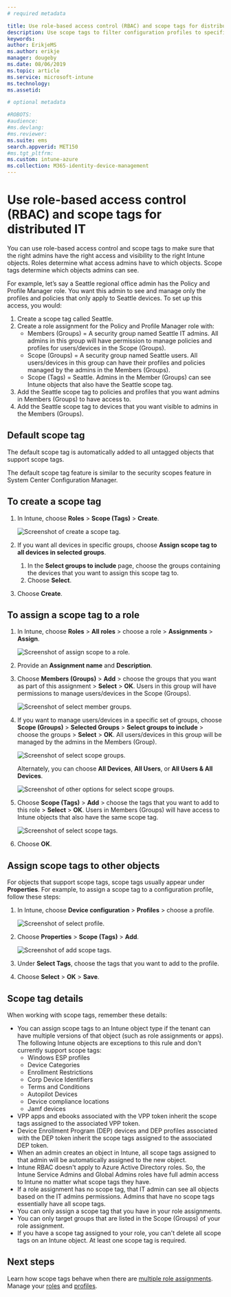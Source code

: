 ```yaml
---
# required metadata

title: Use role-based access control (RBAC) and scope tags for distributed IT in Intune | Microsoft Docs
description: Use scope tags to filter configuration profiles to specific roles.
keywords:
author: ErikjeMS
ms.author: erikje
manager: dougeby
ms.date: 08/06/2019
ms.topic: article
ms.service: microsoft-intune
ms.technology:
ms.assetid: 

# optional metadata

#ROBOTS:
#audience:
#ms.devlang:
#ms.reviewer:
ms.suite: ems
search.appverid: MET150
#ms.tgt_pltfrm:
ms.custom: intune-azure
ms.collection: M365-identity-device-management
---
```


# Use role-based access control (RBAC) and scope tags for distributed IT

You can use role-based access control and scope tags to make sure that the right admins have the right access and visibility to the right Intune objects. Roles determine what access admins have to which objects. Scope tags determine which objects admins can see.

For example, let’s say a Seattle regional office admin has the Policy and Profile Manager role. You want this admin to see and manage only the profiles and policies that only apply to Seattle devices. To set up this access, you would:

1. Create a scope tag called Seattle.
2. Create a role assignment for the Policy and Profile Manager role with: 
    - Members (Groups) = A security group named Seattle IT admins. All admins in this group will have  permission to manage policies and profiles for users/devices in the Scope (Groups).
    - Scope (Groups) = A security group named Seattle users. All users/devices in this group can have their profiles and policies managed by the admins in the Members (Groups). 
    - Scope (Tags) = Seattle. Admins in the Member (Groups) can see Intune objects that also have the Seattle scope tag.
3. Add the Seattle scope tag to policies and profiles that you want admins in Members (Groups) to have access to.
4. Add the Seattle scope tag to devices that you want visible to admins in the Members (Groups). 

## Default scope tag
The default scope tag is automatically added to all untagged objects that support scope tags.

The default scope tag feature is similar to the security scopes feature in System Center Configuration Manager. 

## To create a scope tag

1. In Intune, choose **Roles** > **Scope (Tags)** > **Create**.

    ![Screenshot of create a scope tag.](./media/scope-tags/create-scope-tag.png)

3. If you want all devices in specific groups, choose **Assign scope tag to all devices in selected groups**.
    1. In the **Select groups to include** page, choose the groups containing the devices that you want to assign this scope tag to.
    2. Choose **Select**.
4. Choose **Create**.

## To assign a scope tag to a role

1. In Intune, choose **Roles** > **All roles** > choose a role > **Assignments** > **Assign**.

    ![Screenshot of assign scope to a role.](./media/scope-tags/assign-scope-to-role.png)

2. Provide an **Assignment name** and **Description**.
3. Choose **Members (Groups)** > **Add** > choose the groups that you want as part of this assignment > **Select** > **OK**. Users in this group will have permissions to manage users/devices in the Scope (Groups).

    ![Screenshot of select member groups.](./media/scope-tags/select-member-groups.png)

4. If you want to manage users/devices in a specific set of groups, choose **Scope (Groups)** > **Selected Groups** > **Select groups to include** > choose the groups > **Select** > **OK**. All users/devices in this group will be managed by the admins in the Members (Group).

    ![Screenshot of select scope groups.](./media/scope-tags/select-scope-groups.png)

    Alternately, you can choose **All Devices**, **All Users**, or **All Users & All Devices**.

    ![Screenshot of other options for select scope groups.](./media/scope-tags/scope-group-other-options.png)
    
5. Choose **Scope (Tags)** > **Add** > choose the tags that you want to add to this role > **Select** > **OK**. Users in Members (Groups) will have access to Intune objects that also have the same scope tag.

    ![Screenshot of select scope tags.](./media/scope-tags/select-scope-tags.png)

6. Choose **OK**. 

## Assign scope tags to other objects

For objects that support scope tags, scope tags usually appear under **Properties**. For example, to assign a scope tag to a configuration profile, follow these steps:

1. In Intune, choose **Device configuration** > **Profiles** > choose a profile.

    ![Screenshot of select profile.](./media/scope-tags/choose-profile.png)

2. Choose **Properties** > **Scope (Tags)** > **Add**.

    ![Screenshot of add scope tags.](./media/scope-tags/add-scope-tags.png)

3. Under **Select Tags**, choose the tags that you want to add to the profile.
4. Choose **Select** > **OK** > **Save**.


## Scope tag details
When working with scope tags, remember these details: 

- You can assign scope tags to an Intune object type if the tenant can have multiple versions of that object (such as role assignments or apps).
  The following Intune objects are exceptions to this rule and don't currently support scope tags:
    - Windows ESP profiles
    - Device Categories
    - Enrollment Restrictions
    - Corp Device Identifiers
    - Terms and Conditions
    - Autopilot Devices
    - Device compliance locations
    - Jamf devices
- VPP apps and ebooks associated with the VPP token inherit the scope tags assigned to the associated VPP token.
- Device Enrollment Program (DEP) devices and DEP profiles associated with the DEP token inherit the scope tags assigned to the associated DEP token.
- When an admin creates an object in Intune, all scope tags assigned to that admin will be automatically assigned to the new object.
- Intune RBAC doesn't apply to Azure Active Directory roles. So, the Intune Service Admins and Global Admins roles have full admin access to Intune no matter what scope tags they have.
- If a role assignment has no scope tag, that IT admin can see all objects based on the IT admins permissions. Admins that have no scope tags essentially have all scope tags.
- You can only assign a scope tag that you have in your role assignments.
- You can only target groups that are listed in the Scope (Groups) of your role assignment.
- If you have a scope tag assigned to your role, you can't delete all scope tags on an Intune object. At least one scope tag is required.

## Next steps

Learn how scope tags behave when there are [multiple role assignments](role-based-access-control.md#multiple-role-assignments).
Manage your [roles](role-based-access-control.md) and [profiles](device-profile-assign.md).
